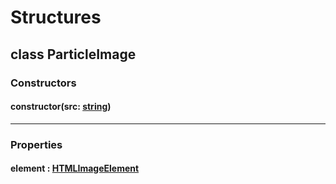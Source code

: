 # Structures

## class ParticleImage

### Constructors

#### constructor(src: [string](https://developer.mozilla.org/en-US/docs/Web/JavaScript/Reference/Global_Objects/String))

***

### Properties

#### element : [HTMLImageElement](https://developer.mozilla.org/en-US/docs/Web/API/HTMLImageElement)